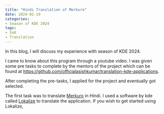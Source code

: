 ```yaml
---
title: "Hindi Translation of Merkuro"
date: 2024-02-19
categories:
- Season of KDE 2024
tags:
- SoK
- Translation
---
```


In this blog, I will discuss my experience with season of KDE 2024. 

I came to know about this program through a youtube video. I was given some pre tasks to complete by the mentors of the project which can be found at https://github.com/officialasishkumar/translation-kde-applications. 

After completing the pre-tasks, I applied for the project and eventually got selected. 

The first task was to translate [Merkuro](https://apps.kde.org/merkuro.calendar/) in Hindi. 
I used a software by kde called [Lokalize](https://apps.kde.org/lokalize/) to translate the application. If you wish to get started using Lokalize, 
